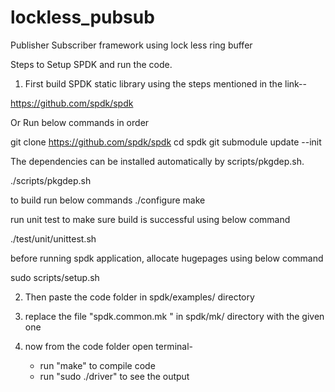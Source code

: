# lockless_pubsub
Publisher Subscriber framework using lock less ring buffer

Steps to Setup SPDK and run the code.

1. First build SPDK static library using the steps mentioned in the link--

https://github.com/spdk/spdk

Or Run below commands in order

git clone https://github.com/spdk/spdk
cd spdk
git submodule update --init

The dependencies can be installed automatically by scripts/pkgdep.sh.

./scripts/pkgdep.sh

to build run below commands
./configure
make

run unit test to make sure build is successful using below command

./test/unit/unittest.sh


before running spdk application, allocate hugepages using below command

sudo scripts/setup.sh



2. Then paste the code folder in spdk/examples/ directory

3. replace the file "spdk.common.mk " in spdk/mk/ directory with the given one

4. now from the code folder open terminal-
	- run "make" to compile code
	- run "sudo ./driver" to see the output

